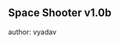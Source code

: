 Space Shooter v1.0b
-------------------------------------------------------------------------------------
author: vyadav
